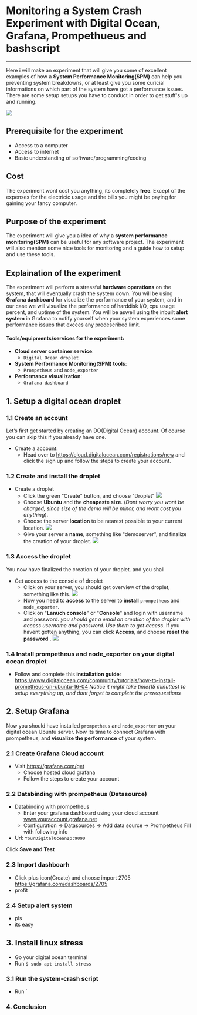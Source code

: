 # Monitoring a System Crash Experiment with Digital Ocean, Grafana, Prompethueus and bashscript
___


Here i will make an experiment that will give you some of excellent examples of how a **System Performance Monitoring(SPM)** can help you preventing system breakdowns, or at least give you some curicial informations on which part of the system have got a performance issues. There are some setup setups you have to conduct in order to get stuff's up and running.

![](https://camo.githubusercontent.com/d010ea19c70677a0bfd8a64fc01d2b0948e1ffc1/687474703a2f2f646f63732e67726166616e612e6f72672f6173736574732f696d672f66656174757265732f64617368626f6172645f6578312e706e67)

## Prerequisite for the experiment
* Access to a computer
* Access to internet
* Basic understanding of software/programming/coding

## Cost
The experiment wont cost you anything, its completely **free**. Except of the expenses for the electricic usage and the bills you might be paying for gaining your fancy computer.

## Purpose of the experiment
The experiment will give you a idea of why a **system performance monitoring(SPM)** can be useful for any software project. The experiment will also mention some nice tools for monitoring and a guide how to setup and use these tools.

## Explaination of the experiment
The experiment will perform a stressful **hardware operations** on the system, that will eventually crash the system down. You will be using **Grafana dashboard** for visualize the performance of your system, and in our case we will visualize the performance of harddisk I/O, cpu usage percent, and uptime of the system. You will be aswell using the inbuilt **alert system** in Grafana to notify yourself when your system experiences some performance issues that excees any predescribed limit.

#### Tools/equipments/services for the experiment:
* **Cloud server container service**:  
  * `Digital Ocean droplet`
* **System Performance Monitoring(SPM) tools**: 
  * `Prompetheus` and `node_exporter`
* **Performance visualization**: 
  * `Grafana dashboard`

## 1. Setup a digital ocean droplet

### 1.1 Create an account 
Let’s first get started by creating an DO(Digital Ocean) account. Of course you can skip this if you already have one.
- Create a account:
  - Head over to https://cloud.digitalocean.com/registrations/new and click the sign up and follow the steps to create your account.

### 1.2 Create and install the droplet
- Create a droplet
  - Click the green "Create" button, and choose "Droplet"
![](https://i.gyazo.com/0afe05f2000ffc93007ac62fa27e2db8.png)
  - Choose **Ubuntu** and the **cheapeste size**. (*Dont worry you wont be charged, since size of the demo will be minor, and wont cost you anything*). 
  - Choose the server **location** to be nearest possible to your current location. 
![](https://i.gyazo.com/851bae785a8062b9788c056dc8c0f399.png)
  - Give your server **a name**, something like "demoserver", and finalize the creation of your droplet.
![](https://i.gyazo.com/c84ee66589842dc18438d367d0e34c2f.png)

### 1.3 Access the droplet
You now have finalized the creation of your droplet. and you shall 
- Get access to the console of droplet
  - Click on your server, you should get overview of the droplet, something like this.
![](https://i.gyazo.com/3a269db81d8f4b714ee377f912534d80.png)
  - Now you need to **access** to the server to **install** `prompetheus` and `node_exporter`. 
  - Click on "**Lanuch console**" or "**Console**" and login with username and password. *you should get a email on creation of the droplet with access username and password. Use them to get access*. If you havent gotten anything, you can click **Access**, and choose **reset the password** .
![](https://i.gyazo.com/7e4a6cadb6c8d7151fcf628827d4cf18.png)

### 1.4 Install prompetheus and node_exporter on your digital ocean droplet

  - Follow and complete this **installation guide**:
https://www.digitalocean.com/community/tutorials/how-to-install-prometheus-on-ubuntu-16-04
*Notice it might take time(15 minuttes) to setup everything up, and dont forget to complete the prerequestions*

## 2. Setup Grafana

Now you should have installed `prompetheus` and `node_exporter` on your digital ocean Ubuntu server. Now its time to connect Grafana with prompetheus, and **visualize the performance** of your system. 

### 2.1 Create Grafana Cloud account
- Visit https://grafana.com/get
    - Choose hosted cloud grafana
    - Follow the steps to create your account

### 2.2 Databinding with prompetheus (Datasource)

- Databinding with prompetheus
  - Enter your grafana dashboard using your cloud account www.youraccount.grafana.net
  - Configuration -> Datasources -> Add data source -> Prompetheus
Fill with following info
- Url: `YourDigitalOceanIp:9090`

Click **Save and Test**
### 2.3 Import dashboarh
- Click plus icon(Create) and choose import 2705
https://grafana.com/dashboards/2705
- profit
### 2.4 Setup alert system
- pls
- its easy
## 3. Install linux stress
- Go your digital ocean terminal
- Run `$ sudo apt install stress`

### 3.1 Run the system-crash script
- Run ´

### 4. Conclusion

